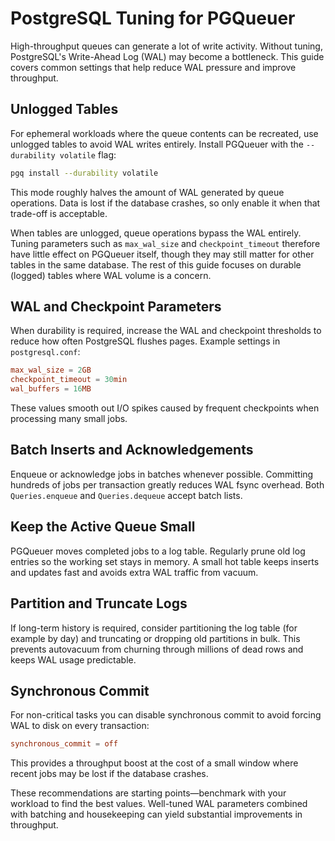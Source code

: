 # PostgreSQL Tuning for PGQueuer

High-throughput queues can generate a lot of write activity. Without tuning, PostgreSQL's Write-Ahead Log (WAL) may become a bottleneck. This guide covers common settings that help reduce WAL pressure and improve throughput.

## Unlogged Tables

For ephemeral workloads where the queue contents can be recreated, use unlogged tables to avoid WAL writes entirely. Install PGQueuer with the `--durability volatile` flag:

```bash
pgq install --durability volatile
```

This mode roughly halves the amount of WAL generated by queue operations. Data is lost if the database crashes, so only enable it when that trade-off is acceptable.

When tables are unlogged, queue operations bypass the WAL entirely. Tuning
parameters such as ``max_wal_size`` and ``checkpoint_timeout`` therefore have
little effect on PGQueuer itself, though they may still matter for other tables
in the same database. The rest of this guide focuses on durable (logged) tables
where WAL volume is a concern.

## WAL and Checkpoint Parameters

When durability is required, increase the WAL and checkpoint thresholds to reduce how often PostgreSQL flushes pages. Example settings in `postgresql.conf`:

```conf
max_wal_size = 2GB
checkpoint_timeout = 30min
wal_buffers = 16MB
```

These values smooth out I/O spikes caused by frequent checkpoints when processing many small jobs.

## Batch Inserts and Acknowledgements

Enqueue or acknowledge jobs in batches whenever possible. Committing hundreds of jobs per transaction greatly reduces WAL fsync overhead. Both `Queries.enqueue` and `Queries.dequeue` accept batch lists.

## Keep the Active Queue Small

PGQueuer moves completed jobs to a log table. Regularly prune old log entries so the working set stays in memory. A small hot table keeps inserts and updates fast and avoids extra WAL traffic from vacuum.

## Partition and Truncate Logs

If long-term history is required, consider partitioning the log table (for example by day) and truncating or dropping old partitions in bulk. This prevents autovacuum from churning through millions of dead rows and keeps WAL usage predictable.

## Synchronous Commit

For non-critical tasks you can disable synchronous commit to avoid forcing WAL to disk on every transaction:

```conf
synchronous_commit = off
```

This provides a throughput boost at the cost of a small window where recent jobs may be lost if the database crashes.

These recommendations are starting points—benchmark with your workload to find the best values. Well-tuned WAL parameters combined with batching and housekeeping can yield substantial improvements in throughput.
